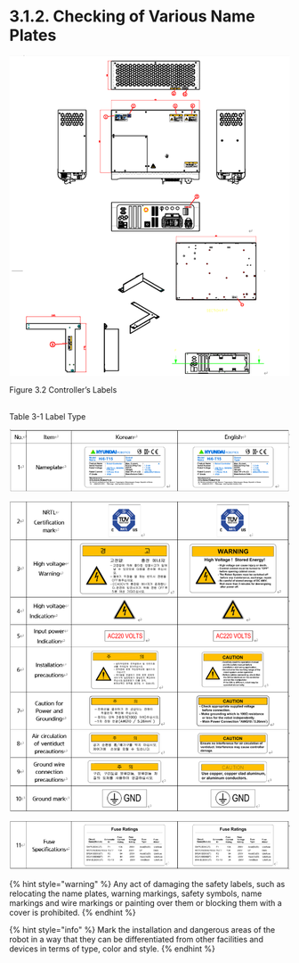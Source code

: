 ﻿# 3.1.2. Checking of Various Name Plates

![](../../_assets/그림_3.1.2_안전라벨.png  )

Figure 3.2 Controller’s Labels <br/><br/>

Table 3-1 Label Type

![](../../_assets/1.7._안전_라벨(Hi6).PNG)

![](../../_assets/1.7._안전_라벨(Hi6)-표_1-2_안전라벨.PNG)

![](../../_assets/1.7._안전_라벨(Hi6)-표_1-2_안전라벨2.PNG)

{% hint style="warning" %}
Any act of damaging the safety labels, such as relocating the name plates, warning markings, safety symbols, name markings and wire markings or painting over them or blocking them with a cover is prohibited. 
{% endhint %}

{% hint style="info" %}
Mark the installation and dangerous areas of the robot in a way that they can be differentiated from other facilities and devices in terms of type, color and style.
{% endhint %}